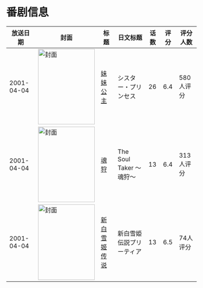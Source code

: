 # 番剧信息

|放送日期|封面|标题|日文标题|话数|评分|评分人数|
|---|---|---|---|---|---|---|
|2001-04-04|<img src="//lain.bgm.tv/pic/cover/c/78/13/3690_CD7EH.jpg" alt="封面" style="width:150px;height:200px;object-fit:cover;">|[妹妹公主](https://bangumi.tv/subject/3690)|シスター・プリンセス|26|6.4|580人评分|
|2001-04-04|<img src="//lain.bgm.tv/pic/cover/c/3d/f0/3758_V11Jb.jpg" alt="封面" style="width:150px;height:200px;object-fit:cover;">|[魂狩](https://bangumi.tv/subject/3758)|The Soul Taker 〜魂狩〜|13|6.4|313人评分|
|2001-04-04|<img src="//lain.bgm.tv/pic/cover/c/3c/8e/16436_3Z33B.jpg" alt="封面" style="width:150px;height:200px;object-fit:cover;">|[新白雪姬传说](https://bangumi.tv/subject/16436)|新白雪姫伝説プリーティア|13|6.5|74人评分|
